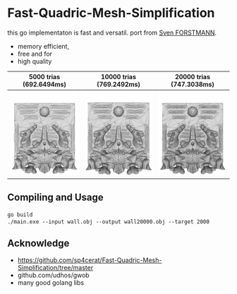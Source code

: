 # Fast-Quadric-Mesh-Simplification

this go implementaton is fast and versatil. port from [Sven FORSTMANN](https://github.com/sp4cerat/Fast-Quadric-Mesh-Simplification/tree/master). 
* memory efficient,
* free and for
* high quality

5000 trias (692.6494ms)    |  10000 trias (769.2492ms) | 20000 trias (747.3038ms)
:-------------------------:|:-------------------------:|:-------------------------:
![](wall5000.png00.png)    |  ![](wall10000.png01.png) | ![](wall20000.png02.png) 

## Compiling and Usage
```shell
go build
./main.exe --input wall.obj --output wall20000.obj --target 2000
```

## Acknowledge
* https://github.com/sp4cerat/Fast-Quadric-Mesh-Simplification/tree/master
* github.com/udhos/gwob
* many good golang libs

